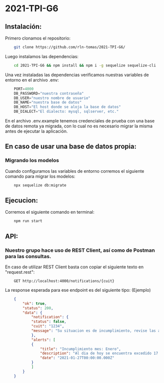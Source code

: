 # 2021-TPI-G6
## Instalación:

Primero clonamos el repositorio: 
```bash
    git clone https://github.com/rln-tomas/2021-TPI-G6/
```

Luego instalamos las dependencias: 
```bash
    cd 2021-TPI-G6 && npm install && npm i -g sequelize sequelize-cli
```
Una vez instaladas las dependencias verificamos nuestras variables de entorno en el archivo .env:

```javascript
    PORT=4000
    DB_PASSWORD="nuestra contraseña"
    DB_USER="nuestro nombre de usuario"
    DB_NAME="nuestra base de datos"
    DB_HOST="El host donde se aloja la base de datos"
    DB_DIALECT="El dialecto: mysql, sqlserver, etc."
```

En el archivo .env.example tenemos credenciales de prueba con una base de datos remota ya migrada, con lo cual no es necesario migrar la misma antes de ejecutar la aplicación. 

## En caso de usar una base de datos propia: 
### Migrando los modelos
Cuando configuramos las variables de entorno corremos el siguiente comando para migrar los modelos: 
```bash
    npx sequelize db:migrate
```

## Ejecucion: 
Corremos el siguiente comando en terminal: 
```bash
    npm run start
```


## API:

### Nuestro grupo hace uso de REST Client, así como de Postman para las consultas. 
En caso de utilizar REST Client basta con copiar el siguiente texto en "request.rest": 

```http
    GET http://localhost:4000/notifications/{cuit}
```
La response esperada para ese endpoint es del siguiente tipo: (Ejemplo) 
```json 
    {
        "ok": true,
        "status": 200,
        "data": {
            "notification": {
            "status": false,
            "cuit": "1234",
            "message": "Su situacion es de incumplimiento, revise las alertas y regularice su situacion con el ministerio."
            },
            "alerts": [
            {
                "title": "Incumplimiento mes: Enero",
                "description": "Al dia de hoy se encuentra excedido 17 dias.",
                "date": "2021-01-27T00:00:00.000Z"
            }
            ]
        }
    }
```
